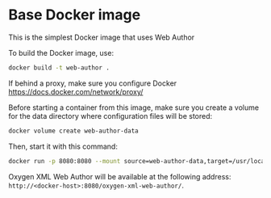 # Base Docker image

This is the simplest Docker image that uses Web Author

To build the Docker image, use:
```sh
docker build -t web-author .
```
If behind a proxy, make sure you configure Docker https://docs.docker.com/network/proxy/

Before starting a container from this image, make sure you create a volume for the data directory where configuration files will be stored:
```sh
docker volume create web-author-data
```

Then, start it with this command:
```sh
docker run -p 8080:8080 --mount source=web-author-data,target=/usr/local/tomcat/work/Catalina/localhost/oxygen-xml-web-author web-author
```

Oxygen XML Web Author will be available at the following address: `http://<docker-host>:8080/oxygen-xml-web-author/`.
